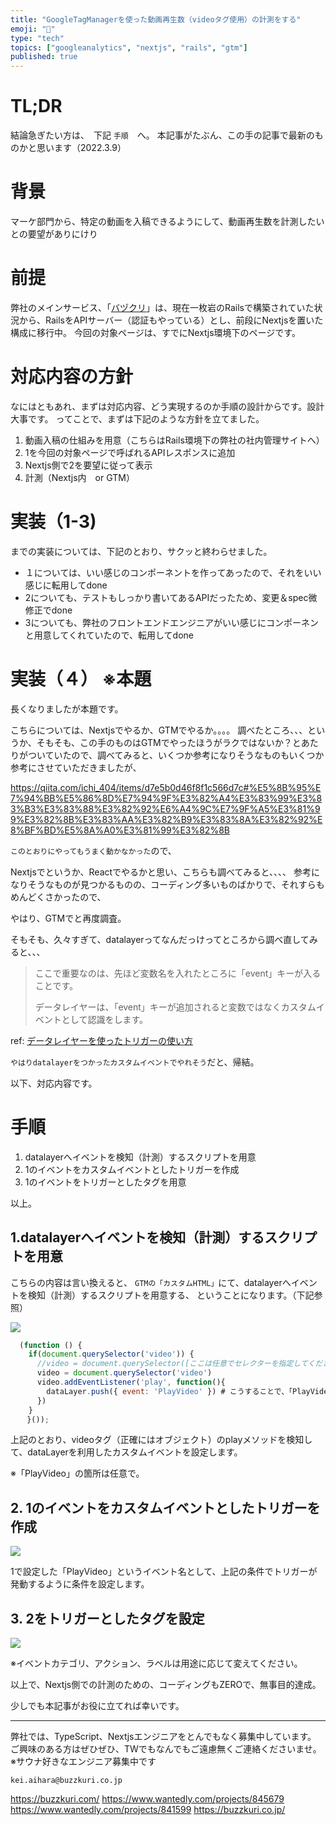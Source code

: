 ```yaml
---
title: "GoogleTagManagerを使った動画再生数（videoタグ使用）の計測をする"
emoji: "📝"
type: "tech"
topics: ["googleanalytics", "nextjs", "rails", "gtm"]
published: true
---
```


# TL;DR
結論急ぎたい方は、　下記 `手順`　へ。
本記事がたぶん、この手の記事で最新のものかと思います（2022.3.9）

# 背景
マーケ部門から、特定の動画を入稿できるようにして、動画再生数を計測したいとの要望がありにけり

# 前提
弊社のメインサービス、「[バヅクリ](https://buzzkuri.com)」は、現在一枚岩のRailsで構築されていた状況から、RailsをAPIサーバー（認証もやっている）とし、前段にNextjsを置いた構成に移行中。
今回の対象ページは、すでにNextjs環境下のページです。

# 対応内容の方針
なにはともあれ、まずは対応内容、どう実現するのか手順の設計からです。設計大事です。
ってことで、まずは下記のような方針を立てました。

1. 動画入稿の仕組みを用意（こちらはRails環境下の弊社の社内管理サイトへ）
2. 1を今回の対象ページで呼ばれるAPIレスポンスに追加
3. Nextjs側で2を要望に従って表示
4. 計測（Nextjs内　or GTM）

# 実装（1-3)
までの実装については、下記のとおり、サクッと終わらせました。

* １については、いい感じのコンポーネントを作ってあったので、それをいい感じに転用してdone
* 2についても、テストもしっかり書いてあるAPIだったため、変更＆spec微修正でdone
* 3についても、弊社のフロントエンドエンジニアがいい感じにコンポーネンと用意してくれていたので、転用してdone

# 実装（４） ※本題
長くなりましたが本題です。

こちらについては、Nextjsでやるか、GTMでやるか。。。。
調べたところ、、、というか、そもそも、この手のものはGTMでやったほうがラクではないか？とあたりがついていたので、調べてみると、いくつか参考になりそうなものもいくつか参考にさせていただきましたが、

https://qiita.com/ichi_404/items/d7e5b0d46f8f1c566d7c#%E5%8B%95%E7%94%BB%E5%86%8D%E7%94%9F%E3%82%A4%E3%83%99%E3%83%B3%E3%83%88%E3%82%92%E6%A4%9C%E7%9F%A5%E3%81%99%E3%82%8B%E3%83%AA%E3%82%B9%E3%83%8A%E3%82%92%E8%BF%BD%E5%8A%A0%E3%81%99%E3%82%8B

`このとおりにやってもうまく動かなかった`ので、

Nextjsでというか、Reactでやるかと思い、こちらも調べてみると、、、、
参考になりそうなものが見つかるものの、コーディング多いものばかりで、それすらもめんどくさかったので、

やはり、GTMでと再度調査。

そもそも、久々すぎて、datalayerってなんだっけってところから調べ直してみると、、、

> ここで重要なのは、先ほど変数名を入れたところに「event」キーが入ることです。
>
> データレイヤーは、「event」キーが追加されると変数ではなくカスタムイベントとして認識をします。


ref: [データレイヤーを使ったトリガーの使い方](https://analytics-diary.com/gtm-datalayer/)

`やはりdatalayerをつかったカスタムイベントでやれそう`だと、帰結。




以下、対応内容です。


# 手順
1. datalayerへイベントを検知（計測）するスクリプトを用意
2. 1のイベントをカスタムイベントとしたトリガーを作成
3. 1のイベントをトリガーとしたタグを用意

以上。

## 1.datalayerへイベントを検知（計測）するスクリプトを用意
こちらの内容は言い換えると、
`GTMの「カスタムHTML」`にて、datalayerへイベントを検知（計測）するスクリプトを用意する、
ということになります。（下記参照）

![](https://storage.googleapis.com/zenn-user-upload/595d2eeb927f-20220309.png)

```javascript
  (function () {
    if(document.querySelector('video')) {
      //video = document.querySelector([ここは任意でセレクターを指定してください])
      video = document.querySelector('video')
      video.addEventListener('play', function(){
        dataLayer.push({ event: 'PlayVideo' }) # こうすることで、「PlayVideo」というカスタムイベントが有効になります
      })
    }
  　}());
```

上記のとおり、videoタグ（正確にはオブジェクト）のplayメソッドを検知して、dataLayerを利用したカスタムイベントを設定します。

※「PlayVideo」の箇所は任意で。

## 2. 1のイベントをカスタムイベントとしたトリガーを作成


![](https://storage.googleapis.com/zenn-user-upload/349c0affddbd-20220309.png)

1で設定した「PlayVideo」というイベント名として、上記の条件でトリガーが発動するように条件を設定します。


## 3. 2をトリガーとしたタグを設定


![](https://storage.googleapis.com/zenn-user-upload/31bd05c9dcdd-20220309.png)

※イベントカテゴリ、アクション、ラベルは用途に応じて変えてください。

以上で、Nextjs側での計測のための、コーディングもZEROで、無事目的達成。

少しでも本記事がお役に立てれば幸いです。

---------

弊社では、TypeScript、Nextjsエンジニアをとんでもなく募集中しています。
ご興味のある方はぜひぜひ、TWでもなんでもご遠慮無くご連絡くださいませ。
※サウナ好きなエンジニア募集中です

`kei.aihara@buzzkuri.co.jp`

https://buzzkuri.com/
https://www.wantedly.com/projects/845679
https://www.wantedly.com/projects/841599
https://buzzkuri.co.jp/